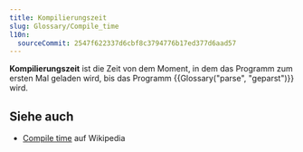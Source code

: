 ```yaml
---
title: Kompilierungszeit
slug: Glossary/Compile_time
l10n:
  sourceCommit: 2547f622337d6cbf8c3794776b17ed377d6aad57
---
```


**Kompilierungszeit** ist die Zeit von dem Moment, in dem das Programm zum ersten Mal geladen wird, bis das Programm {{Glossary("parse", "geparst")}} wird.

## Siehe auch

- [Compile time](https://en.wikipedia.org/wiki/Compile_time) auf Wikipedia
